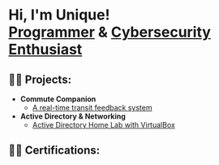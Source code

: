 <h1>Hi, I'm Unique! <br/><a href="https://github.com/Uniquelimbu">Programmer</a> & <a href="https://www.linkedin.com/in/unique-limbu/">Cybersecurity Enthusiast</a>

<h2>👨‍💻 Projects:</h2>

- <b>Commute Companion</b>
  - [A real-time transit feedback system](https://github.com/Uniquelimbu/Commute-Companion)
- <b>Active Directory & Networking</b>
  - [Active Directory Home Lab with VirtualBox](https://medium.com/@uniquelimbu2002/setting-up-an-active-directory-home-lab-with-oracle-virtualbox-dc1b822351e6)

<h2>👨‍💻 Certifications:</h2>
